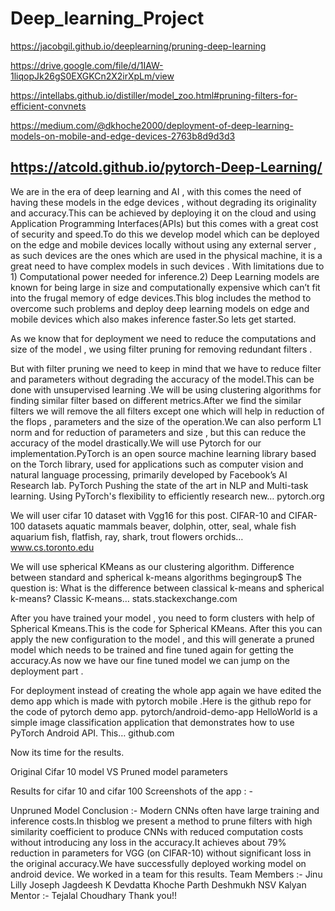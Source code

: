 # Deep_learning_Project

https://jacobgil.github.io/deeplearning/pruning-deep-learning

https://drive.google.com/file/d/1IAW-1liqopJk26gS0EXGKCn2X2irXpLm/view

https://intellabs.github.io/distiller/model_zoo.html#pruning-filters-for-efficient-convnets

https://medium.com/@dkhoche2000/deployment-of-deep-learning-models-on-mobile-and-edge-devices-2763b8d9d3d3

https://atcold.github.io/pytorch-Deep-Learning/
----------------------------------------------------------------------------------------------------------------------------------------------------------------------
We are in the era of deep learning and AI , with this comes the need of having these models in the edge devices , without degrading its originality and accuracy.This can be achieved by deploying it on the cloud and using Application Programming Interfaces(APIs) but this comes with a great cost of security and speed.To do this we develop model which can be deployed on the edge and mobile devices locally without using any external server , as such devices are the ones which are used in the physical machine, it is a great need to have complex models in such devices . With limitations due to 1) Computational power needed for inference.2) Deep Learning models are known for being large in size and computationally expensive which can’t fit into the frugal memory of edge devices.This blog includes the method to overcome such problems and deploy deep learning models on edge and mobile devices which also makes inference faster.So lets get started.

As we know that for deployment we need to reduce the computations and size of the model , we using filter pruning for removing redundant filters .

But with filter pruning we need to keep in mind that we have to reduce filter and parameters without degrading the accuracy of the model.This can be done with unsupervised learning .We will be using clustering algorithms for finding similar filter based on different metrics.After we find the similar filters we will remove the all filters except one which will help in reduction of the flops , parameters and the size of the operation.We can also perform L1 norm and for reduction of parameters and size , but this can reduce the accuracy of the model drastically.We will use Pytorch for our implementation.PyTorch is an open source machine learning library based on the Torch library, used for applications such as computer vision and natural language processing, primarily developed by Facebook’s AI Research lab.
PyTorch
Pushing the state of the art in NLP and Multi-task learning. Using PyTorch's flexibility to efficiently research new…
pytorch.org

We will user cifar 10 dataset with Vgg16 for this post.
CIFAR-10 and CIFAR-100 datasets
aquatic mammals beaver, dolphin, otter, seal, whale fish aquarium fish, flatfish, ray, shark, trout flowers orchids…
www.cs.toronto.edu

We will use spherical KMeans as our clustering algorithm.
Difference between standard and spherical k-means algorithms
begingroup$ The question is: What is the difference between classical k-means and spherical k-means? Classic K-means…
stats.stackexchange.com

After you have trained your model , you need to form clusters with help of Spherical Kmeans.This is the code for Spherical KMeans.
After this you can apply the new configuration to the model , and this will generate a pruned model which needs to be trained and fine tuned again for getting the accuracy.As now we have our fine tuned model we can jump on the deployment part .

For deployment instead of creating the whole app again we have edited the demo app which is made with pytorch mobile .Here is the github repo for the code of pytorch demo app.
pytorch/android-demo-app
HelloWorld is a simple image classification application that demonstrates how to use PyTorch Android API. This…
github.com

Now its time for the results.

Original Cifar 10 model VS Pruned model parameters

Results for cifar 10 and cifar 100
Screenshots of the app : -


Unpruned Model
Conclusion :- Modern CNNs often have large training and inference costs.In thisblog we present a method to prune filters with high similarity coefficient to produce CNNs with reduced computation costs without introducing any loss in the accuracy.It achieves about 79% reduction in parameters for VGG (on CIFAR-10) without significant loss in the original accuracy.We have successfully deployed working model on android device.
We worked in a team for this results.
Team Members :-
Jinu Lilly Joseph
Jagdeesh K
Devdatta Khoche
Parth Deshmukh
NSV Kalyan
Mentor :- Tejalal Choudhary
Thank you!!
